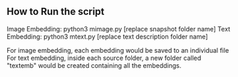 ## How to Run the script 
Image Embedding: python3 mimage.py [replace snapshot folder name]
Text Embedding: python3 mtext.py [replace text description folder name]

For image embedding, each embedding would be saved to an individual file
For text embedding, inside each source folder, a new folder called "textemb" would be created containing all the embeddings.
